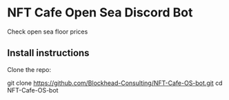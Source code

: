 # NFT Cafe Open Sea Discord Bot

Check open sea floor prices 


## Install instructions

Clone the repo:

git clone https://github.com/Blockhead-Consulting/NFT-Cafe-OS-bot.git 
cd NFT-Cafe-OS-bot
